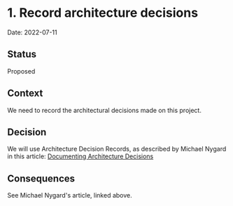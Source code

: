 # 1. Record architecture decisions

Date: 2022-07-11

## Status

Proposed

## Context

We need to record the architectural decisions made on this project.

## Decision

We will use Architecture Decision Records, as described by Michael Nygard in this article: 
[Documenting Architecture Decisions](http://thinkrelevance.com/blog/2011/11/15/documenting-architecture-decisions)

## Consequences

See Michael Nygard's article, linked above.
